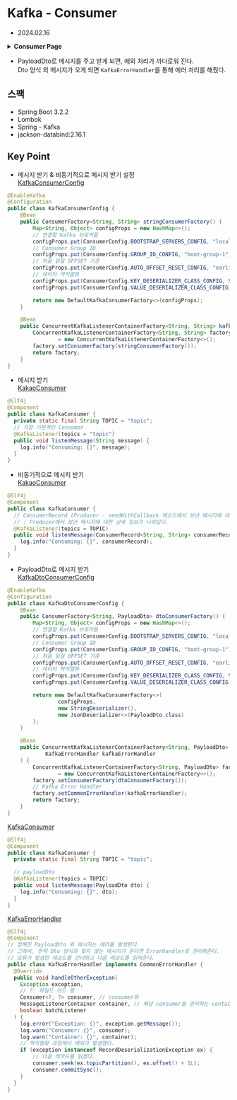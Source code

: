 # Kafka - Consumer
- 2024.02.16

<details>
<summary><strong>Consumer Page</strong></summary>

- 메시지 받기
<div>KafkaConsumerConfig</div>
<div>KafkaConsumer: listenMessage</div>

- 비동기적으로 메시지 받기
<div>KafkaConsumerConfig</div>
<div>KafkaConsumer: listenMessage</div>


- PayloadDto 양식으로 메시지 받기
<div>KafkaDtoConsumerConfig</div>
<div>PayloadDto</div>
<div>KafkaConsumer: listenMessage</div>
<div>KafkaErrorHandler</div>
</details>

- PayloadDto로 메시지를 주고 받게 되면, 예외 처리가 까다로워 진다.  
  Dto 양식 외 메시지가 오게 되면 `KafkaErrorHandler`를 통해 에러 처리를 해줬다.

## 스팩
- Spring Boot 3.2.2
- Lombok
- Spring - Kafka
- jackson-databind:2.16.1

## Key Point

- 메시지 받기 & 비동기적으로 메시지 받기 설정  
[KafkaConsumerConfig](/src/main/java/com/example/kafka/KafkaConsumerConfig.java)
```java
@EnableKafka
@Configuration
public class KafkaConsumerConfig {
    @Bean
    public ConsumerFactory<String, String> stringConsumerFactory() {
        Map<String, Object> configProps = new HashMap<>();
        // 연결할 Kafka 브로커들
        configProps.put(ConsumerConfig.BOOTSTRAP_SERVERS_CONFIG, "localhost:9092");
        // Consumer Group ID
        configProps.put(ConsumerConfig.GROUP_ID_CONFIG, "boot-group-1");
        // 처음 읽을 OFFSET 기준
        configProps.put(ConsumerConfig.AUTO_OFFSET_RESET_CONFIG, "earliest");
        // 데이터 역직렬화
        configProps.put(ConsumerConfig.KEY_DESERIALIZER_CLASS_CONFIG, StringDeserializer.class);
        configProps.put(ConsumerConfig.VALUE_DESERIALIZER_CLASS_CONFIG, StringDeserializer.class);

        return new DefaultKafkaConsumerFactory<>(configProps);
    }

    @Bean
    public ConcurrentKafkaListenerContainerFactory<String, String> kafkaListenerContainerFactory() {
        ConcurrentKafkaListenerContainerFactory<String, String> factory
                = new ConcurrentKafkaListenerContainerFactory<>();
        factory.setConsumerFactory(stringConsumerFactory());
        return factory;
    }
}
```

- 메시지 받기  
[KakaoConsumer](/src/main/java/com/example/kafka/KafkaConsumer.java)
```java
@Slf4j
@Component
public class KafkaConsumer {
  private static final String TOPIC = "topic";
  // 가장 기본적인 Consumer
  @KafkaListener(topics = "topic")
  public void listenMessage(String message) {
    log.info("Consuming: {}", message);
  }
}
```


- 비동기적으로 메시지 받기  
[KakaoConsumer](/src/main/java/com/example/kafka/KafkaConsumer.java)
```java
@Slf4j
@Component
public class KafkaConsumer {
  // ConsumerRecord (Producer - sendWithCallback 메소드에서 보낸 메시지에 대한 상세 정보 보기)
  // : Producer에서 보낸 메시지에 대한 상세 정보가 나와있다.
  @KafkaListener(topics = TOPIC)
  public void listenMessage(ConsumerRecord<String, String> consumerRecord) {
    log.info("Consuming: {}", consumerRecord);
  }
}
```

- PayloadDto로 메시지 받기  
[KafkaDtoConsumerConfig]()
```java
@EnableKafka
@Configuration
public class KafkaDtoConsumerConfig {
    @Bean
    public ConsumerFactory<String, PayloadDto> dtoConsumerFactory() {
        Map<String, Object> configProps = new HashMap<>();
        // 연결할 Kafka 브로커들
        configProps.put(ConsumerConfig.BOOTSTRAP_SERVERS_CONFIG, "localhost:9092");
        // Consumer Group ID
        configProps.put(ConsumerConfig.GROUP_ID_CONFIG, "boot-group-1");
        // 처음 읽을 OFFSET 기준
        configProps.put(ConsumerConfig.AUTO_OFFSET_RESET_CONFIG, "earliest");
        // 데이터 역직렬화
        configProps.put(ConsumerConfig.KEY_DESERIALIZER_CLASS_CONFIG, StringDeserializer.class);
        configProps.put(ConsumerConfig.VALUE_DESERIALIZER_CLASS_CONFIG, StringDeserializer.class);

        return new DefaultKafkaConsumerFactory<>(
                configProps,
                new StringDeserializer(),
                new JsonDeserializer<>(PayloadDto.class)
        );
    }

    @Bean
    public ConcurrentKafkaListenerContainerFactory<String, PayloadDto> kafkaListenerContainerFactory(
            KafkaErrorHandler kafkaErrorHandler
    ) {
        ConcurrentKafkaListenerContainerFactory<String, PayloadDto> factory
                = new ConcurrentKafkaListenerContainerFactory<>();
        factory.setConsumerFactory(dtoConsumerFactory());
        // Kafka Error Handler
        factory.setCommonErrorHandler(kafkaErrorHandler);
        return factory;
    }
}
```

[KafkaConsumer](/src/main/java/com/example/kafka/KafkaConsumer.java)
```java
@Slf4j
@Component
public class KafkaConsumer {
  private static final String TOPIC = "topic";

  // payloadDto
  @KafkaListener(topics = TOPIC)
  public void listenMessage(PayloadDto dto) {
    log.info("Consuming: {}", dto);
  }
}
```

[KafkaErrorHandler](/src/main/java/com/example/kafka/KafkaErrorHandler.java)
```java
@Slf4j
@Component
// 정해진 PayloadDto 외 메시지는 에러를 발생한다. 
// 그래서, 만약 Dto 양식과 맞지 않는 메시지가 온다면 ErrorHandler로 관리해준다.
// 오류가 발생한 레코드를 건너뛰고 다음 레코드를 읽혀준다.
public class KafkaErrorHandler implements CommonErrorHandler {
  @Override
  public void handleOtherException(
    Exception exception,
    // ?: 와일드 카드 형
    Consumer<?, ?> consumer, // consumer와
    MessageListenerContainer container, // 해당 consumer을 관리하는 container 전달
    boolean batchListener
  ) {
    log.error("Exception: {}", exception.getMessage());
    log.warn("Consumer: {}", consumer);
    log.warn("Container: {}", container);
    // 역직렬화 과정에서 예외가 발생했다.
    if (exception instanceof RecordDeserializationException ex) {
        // 다음 레코드를 읽겠다.
        consumer.seek(ex.topicPartition(), ex.offset() + 1L);
        consumer.commitSync();
    }
  }
}
```
